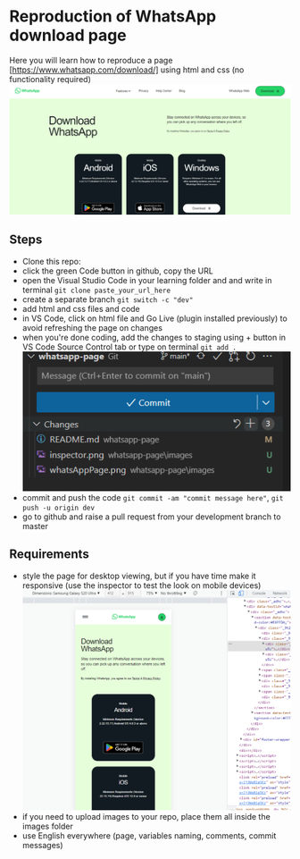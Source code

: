 # Reproduction of WhatsApp download page 

Here you will learn how to reproduce a page [https://www.whatsapp.com/download/] using html and css (no functionality required)
![WhatsApp download page](images/whatsAppPage.png)

## Steps

- Clone this repo:
 - click the green Code button in github, copy the URL
 - open the Visual Studio Code in your learning folder and and write in terminal `git clone paste_your_url_here`
- create a separate branch `git switch -c "dev"`
- add html and css files and code
- in VS Code, click on html file and Go Live (plugin installed previously) to avoid refreshing the page on changes
- when you're done coding, add the changes to staging using + button in VS Code Source Control tab or type on terminal `git add .`
![VS Code staging](images/stage.png) 
- commit and push the code `git commit -am "commit message here"`, `git push -u origin dev`
- go to github and raise a pull request from your development branch to master

## Requirements

- style the page for desktop viewing, but if you have time make it responsive (use the inspector to test the look on mobile devices)
![Inspector](images/inspector.png) 
- if you need to upload images to your repo, place them all inside the images folder
- use English everywhere (page, variables naming, comments, commit messages)